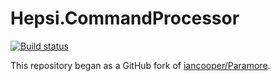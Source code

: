 # Hepsi.CommandProcessor

[![Build status](https://ci.appveyor.com/api/projects/status/hvml0f1gruy7delu?svg=true)](https://ci.appveyor.com/project/hepsiburada/hepsicommandprocessor)

This repository began as a GitHub fork of [iancooper/Paramore](https://github.com/iancooper/Paramore).
